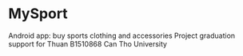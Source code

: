 # MySport
 Android app: buy sports clothing and accessories
 Project graduation support for Thuan B1510868 Can Tho University
